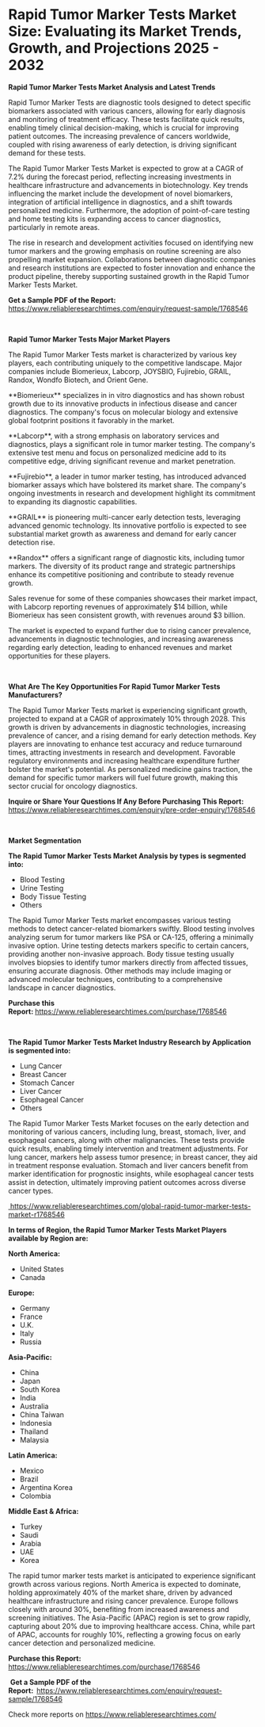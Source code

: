 <p><h1>Rapid Tumor Marker Tests Market Size: Evaluating its Market Trends, Growth, and Projections 2025 - 2032</h1></p><p><strong>Rapid Tumor Marker Tests Market Analysis and Latest Trends</strong></p>
<p><p>Rapid Tumor Marker Tests are diagnostic tools designed to detect specific biomarkers associated with various cancers, allowing for early diagnosis and monitoring of treatment efficacy. These tests facilitate quick results, enabling timely clinical decision-making, which is crucial for improving patient outcomes. The increasing prevalence of cancers worldwide, coupled with rising awareness of early detection, is driving significant demand for these tests.</p><p>The Rapid Tumor Marker Tests Market is expected to grow at a CAGR of 7.2% during the forecast period, reflecting increasing investments in healthcare infrastructure and advancements in biotechnology. Key trends influencing the market include the development of novel biomarkers, integration of artificial intelligence in diagnostics, and a shift towards personalized medicine. Furthermore, the adoption of point-of-care testing and home testing kits is expanding access to cancer diagnostics, particularly in remote areas.</p><p>The rise in research and development activities focused on identifying new tumor markers and the growing emphasis on routine screening are also propelling market expansion. Collaborations between diagnostic companies and research institutions are expected to foster innovation and enhance the product pipeline, thereby supporting sustained growth in the Rapid Tumor Marker Tests Market.</p></p>
<p><strong>Get a Sample PDF of the Report:&nbsp;</strong> <a href="https://www.reliableresearchtimes.com/enquiry/request-sample/1768546?utm_campaign=3198&utm_medium=2&utm_source=Github&utm_content=ia&utm_term=05032025&utm_id=rapid-tumor-marker-tests">https://www.reliableresearchtimes.com/enquiry/request-sample/1768546</a></p>
<p>&nbsp;</p>
<p><strong>Rapid Tumor Marker Tests Major Market Players</strong></p>
<p><p>The Rapid Tumor Marker Tests market is characterized by various key players, each contributing uniquely to the competitive landscape. Major companies include Biomerieux, Labcorp, JOYSBIO, Fujirebio, GRAIL, Randox, Wondfo Biotech, and Orient Gene. </p><p>**Biomerieux** specializes in in vitro diagnostics and has shown robust growth due to its innovative products in infectious disease and cancer diagnostics. The company's focus on molecular biology and extensive global footprint positions it favorably in the market.</p><p>**Labcorp**, with a strong emphasis on laboratory services and diagnostics, plays a significant role in tumor marker testing. The company's extensive test menu and focus on personalized medicine add to its competitive edge, driving significant revenue and market penetration.</p><p>**Fujirebio**, a leader in tumor marker testing, has introduced advanced biomarker assays which have bolstered its market share. The company's ongoing investments in research and development highlight its commitment to expanding its diagnostic capabilities.</p><p>**GRAIL** is pioneering multi-cancer early detection tests, leveraging advanced genomic technology. Its innovative portfolio is expected to see substantial market growth as awareness and demand for early cancer detection rise.</p><p>**Randox** offers a significant range of diagnostic kits, including tumor markers. The diversity of its product range and strategic partnerships enhance its competitive positioning and contribute to steady revenue growth.</p><p>Sales revenue for some of these companies showcases their market impact, with Labcorp reporting revenues of approximately $14 billion, while Biomerieux has seen consistent growth, with revenues around $3 billion. </p><p>The market is expected to expand further due to rising cancer prevalence, advancements in diagnostic technologies, and increasing awareness regarding early detection, leading to enhanced revenues and market opportunities for these players.</p></p>
<p>&nbsp;</p>
<p><strong>What Are The Key Opportunities For Rapid Tumor Marker Tests Manufacturers?</strong></p>
<p><p>The Rapid Tumor Marker Tests market is experiencing significant growth, projected to expand at a CAGR of approximately 10% through 2028. This growth is driven by advancements in diagnostic technologies, increasing prevalence of cancer, and a rising demand for early detection methods. Key players are innovating to enhance test accuracy and reduce turnaround times, attracting investments in research and development. Favorable regulatory environments and increasing healthcare expenditure further bolster the market's potential. As personalized medicine gains traction, the demand for specific tumor markers will fuel future growth, making this sector crucial for oncology diagnostics.</p></p>
<p><strong>Inquire or Share Your Questions If Any Before Purchasing This Report:</strong> <a href="https://www.reliableresearchtimes.com/enquiry/pre-order-enquiry/1768546?utm_campaign=3198&utm_medium=2&utm_source=Github&utm_content=ia&utm_term=05032025&utm_id=rapid-tumor-marker-tests">https://www.reliableresearchtimes.com/enquiry/pre-order-enquiry/1768546</a></p>
<p>&nbsp;</p>
<p><strong>Market Segmentation</strong></p>
<p><strong>The Rapid Tumor Marker Tests Market Analysis by types is segmented into:</strong></p>
<p><ul><li>Blood Testing</li><li>Urine Testing</li><li>Body Tissue Testing</li><li>Others</li></ul></p>
<p><p>The Rapid Tumor Marker Tests market encompasses various testing methods to detect cancer-related biomarkers swiftly. Blood testing involves analyzing serum for tumor markers like PSA or CA-125, offering a minimally invasive option. Urine testing detects markers specific to certain cancers, providing another non-invasive approach. Body tissue testing usually involves biopsies to identify tumor markers directly from affected tissues, ensuring accurate diagnosis. Other methods may include imaging or advanced molecular techniques, contributing to a comprehensive landscape in cancer diagnostics.</p></p>
<p><strong>Purchase this Report:&nbsp;</strong><a href="https://www.reliableresearchtimes.com/purchase/1768546?utm_campaign=3198&utm_medium=2&utm_source=Github&utm_content=ia&utm_term=05032025&utm_id=rapid-tumor-marker-tests">https://www.reliableresearchtimes.com/purchase/1768546</a></p>
<p>&nbsp;</p>
<p><strong>The Rapid Tumor Marker Tests Market Industry Research by Application is segmented into:</strong></p>
<p><ul><li>Lung Cancer</li><li>Breast Cancer</li><li>Stomach Cancer</li><li>Liver Cancer</li><li>Esophageal Cancer</li><li>Others</li></ul></p>
<p><p>The Rapid Tumor Marker Tests Market focuses on the early detection and monitoring of various cancers, including lung, breast, stomach, liver, and esophageal cancers, along with other malignancies. These tests provide quick results, enabling timely intervention and treatment adjustments. For lung cancer, markers help assess tumor presence; in breast cancer, they aid in treatment response evaluation. Stomach and liver cancers benefit from marker identification for prognostic insights, while esophageal cancer tests assist in detection, ultimately improving patient outcomes across diverse cancer types.</p></p>
<p><a href="https://www.reliableresearchtimes.com/global-rapid-tumor-marker-tests-market-r1768546?utm_campaign=3198&utm_medium=2&utm_source=Github&utm_content=ia&utm_term=05032025&utm_id=rapid-tumor-marker-tests">&nbsp;https://www.reliableresearchtimes.com/global-rapid-tumor-marker-tests-market-r1768546</a></p>
<p><strong>In terms of Region, the Rapid Tumor Marker Tests Market Players available by Region are:</strong></p>
<p>
    <p> <strong> North America: </strong>
        <ul>
            <li>United States</li>
            <li>Canada</li>
        </ul>
        </p> 
    <p> <strong> Europe: </strong>
        <ul>
            <li>Germany</li>
            <li>France</li>
            <li>U.K.</li>
            <li>Italy</li>
            <li>Russia</li>
        </ul>
        </p> 
    <p> <strong> Asia-Pacific: </strong>
        <ul>
            <li>China</li>
            <li>Japan</li>
            <li>South Korea</li>
            <li>India</li>
            <li>Australia</li>
            <li>China Taiwan</li>
            <li>Indonesia</li>
            <li>Thailand</li>
            <li>Malaysia</li>
        </ul>
        </p> 
    <p> <strong> Latin America: </strong>
        <ul>
            <li>Mexico</li>
            <li>Brazil</li>
            <li>Argentina Korea</li>
            <li>Colombia</li>
        </ul>
        </p> 
    <p> <strong> Middle East & Africa: </strong>
        <ul>
            <li>Turkey</li>
            <li>Saudi</li>
            <li>Arabia</li>
            <li>UAE</li>
            <li>Korea</li>
        </ul>
    </p>
    </p>
<p><p>The rapid tumor marker tests market is anticipated to experience significant growth across various regions. North America is expected to dominate, holding approximately 40% of the market share, driven by advanced healthcare infrastructure and rising cancer prevalence. Europe follows closely with around 30%, benefiting from increased awareness and screening initiatives. The Asia-Pacific (APAC) region is set to grow rapidly, capturing about 20% due to improving healthcare access. China, while part of APAC, accounts for roughly 10%, reflecting a growing focus on early cancer detection and personalized medicine.</p></p>
<p><strong>Purchase this Report: </strong><a href="https://www.reliableresearchtimes.com/purchase/1768546?utm_campaign=3198&utm_medium=2&utm_source=Github&utm_content=ia&utm_term=05032025&utm_id=rapid-tumor-marker-tests">https://www.reliableresearchtimes.com/purchase/1768546</a></p>
<p>&nbsp;<strong>Get a Sample PDF of the Report:&nbsp;&nbsp;</strong><a href="https://www.reliableresearchtimes.com/enquiry/request-sample/1768546?utm_campaign=3198&utm_medium=2&utm_source=Github&utm_content=ia&utm_term=05032025&utm_id=rapid-tumor-marker-tests">https://www.reliableresearchtimes.com/enquiry/request-sample/1768546</a></p>
<p><strong></strong></p>
<p>Check more reports on <a href="https://www.reliableresearchtimes.com/?utm_campaign=3198&utm_medium=2&utm_source=Github&utm_content=ia&utm_term=05032025&utm_id=rapid-tumor-marker-tests">https://www.reliableresearchtimes.com/</a></p>